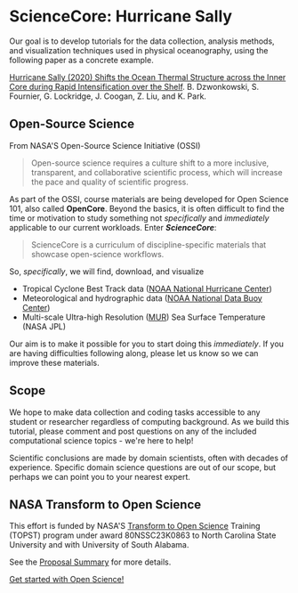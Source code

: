 # ScienceCore: Hurricane Sally

Our goal is to develop tutorials for the data collection, analysis methods, and visualization techniques used in physical oceanography, using the following paper as a concrete example. 

[Hurricane Sally (2020) Shifts the Ocean Thermal Structure across the Inner Core during Rapid Intensification over the Shelf](https://journals.ametsoc.org/view/journals/phoc/52/11/JPO-D-22-0025.1.xml). B. Dzwonkowski, S. Fournier, G. Lockridge, J. Coogan, Z. Liu, and K. Park.

## Open-Source Science

From NASA'S Open-Source Science Initiative (OSSI)
> Open-source science requires a culture shift to a more inclusive, transparent, and collaborative scientific process, which will increase the pace and quality of scientific progress.

As part of the OSSI, course materials are being developed for Open Science 101, also called **OpenCore**.  Beyond the basics, it is often difficult
to find the time or motivation to study something not *specifically* and *immediately* applicable to our current workloads.  Enter ***ScienceCore***: 
> ScienceCore is a curriculum of discipline-specific materials that showcase open-science workflows.

So, *specifically*, we will find, download, and visualize
- Tropical Cyclone Best Track data ([NOAA National Hurricane Center](https://www.nhc.noaa.gov/))
- Meteorological and hydrographic data ([NOAA National Data Buoy Center](https://www.ndbc.noaa.gov/))
- Multi-scale Ultra-high Resolution ([MUR](https://podaac.jpl.nasa.gov/dataset/MUR-JPL-L4-GLOB-v4.1)) Sea Surface Temperature (NASA JPL)

Our aim is to make it possible for you to start doing this *immediately*.  If you are having difficulties following along, please let us know so we
can improve these materials.

## Scope

We hope to make data collection and coding tasks accessible to any student or researcher regardless of computing background.  As we build this tutorial, please comment and post questions on any of the included computational science topics - we're here to help!

Scientific conclusions are made by domain scientists, often with decades of experience. Specific domain science questions are out of our scope, but perhaps we can point you to your nearest expert.

## NASA Transform to Open Science

This effort is funded by NASA'S [Transform to Open Science](https://nasa.github.io/Transform-to-Open-Science) Training (TOPST) program under award 80NSSC23K0863 to North Carolina State University and with University of South Alabama.

See the [Proposal Summary](summary.md) for more details.

[Get started with Open Science!](https://nasa.github.io/Transform-to-Open-Science-Book/Open_Science_Cookbook/Your_Open_Science_Journey.html#section-1-core-open-science-skills)


